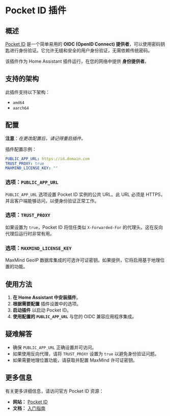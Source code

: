# Pocket ID 插件

## 概述

[Pocket ID](https://pocket-id.org/) 是一个简单易用的 **OIDC (OpenID Connect) 提供者**，可以使用密码钥匙进行身份验证。它允许无缝和安全的用户身份验证，无需依赖传统密码。

该插件作为 Home Assistant 插件运行，在您的网络中提供 **身份提供者**。

## 支持的架构

此插件支持以下架构：

- `amd64`
- `aarch64`

## 配置

**注意**：_在更改配置后，请记得重启插件。_

插件配置示例：

```yaml
PUBLIC_APP_URL: https://id.domain.com
TRUST_PROXY: true
MAXMIND_LICENSE_KEY: ""
```

### 选项：`PUBLIC_APP_URL`

`PUBLIC_APP_URL` 选项设置 Pocket ID 实例的公共 URL。此 URL 必须是 HTTPS，并且客户端能够访问，以便身份验证正常工作。

### 选项：`TRUST_PROXY`

如果设置为 `true`，Pocket ID 将信任类似 `X-Forwarded-For` 的代理头。这在反向代理后运行时非常有用。

### 选项：`MAXMIND_LICENSE_KEY`

MaxMind GeoIP 数据库集成的可选许可证密钥。如果提供，它将启用基于地理位置的功能。

## 使用方法

1. **在 Home Assistant 中安装插件**。
2. **根据需要配置** 插件设置中的选项。
3. **启动插件** 以启动 Pocket ID。
4. **使用配置的 `PUBLIC_APP_URL`** 与您的 OIDC 兼容应用程序集成。

## 疑难解答

- 确保 `PUBLIC_APP_URL` 正确设置并可访问。
- 如果使用反向代理，请将 `TRUST_PROXY` 设置为 `true` 以避免身份验证问题。
- 如果需要地理位置功能，请获取并配置 MaxMind 许可证密钥。

## 更多信息

有关更多详细信息，请访问官方 Pocket ID 资源：

- **网站：** [Pocket ID](https://pocket-id.org/)
- **文档：** [入门指南](https://pocket-id.org/docs/introduction/)